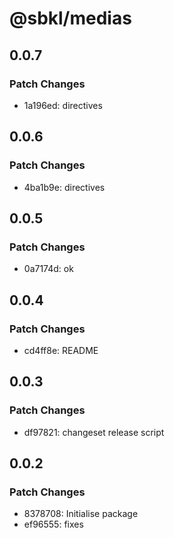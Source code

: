 # @sbkl/medias

## 0.0.7

### Patch Changes

- 1a196ed: directives

## 0.0.6

### Patch Changes

- 4ba1b9e: directives

## 0.0.5

### Patch Changes

- 0a7174d: ok

## 0.0.4

### Patch Changes

- cd4ff8e: README

## 0.0.3

### Patch Changes

- df97821: changeset release script

## 0.0.2

### Patch Changes

- 8378708: Initialise package
- ef96555: fixes
